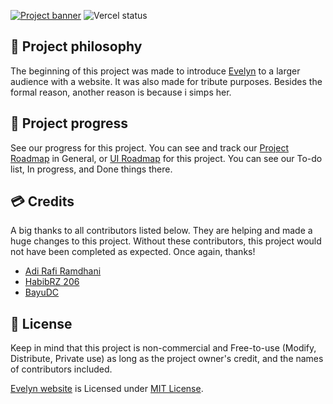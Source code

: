 [![Project banner](https://cdn.upload.systems/uploads/AYax4RER.png)](https://evelyn.falcxxdev.ml)
![Vercel status](https://img.shields.io/github/deployments/gifaldyazkaa/evelyn/Production?label=Vercel&logo=vercel&logoColor=%23000&style=for-the-badge)

## 🧠 Project philosophy

The beginning of this project was made to introduce [Evelyn](https://youtube.com/c/HaiHaloEpel) to a larger audience with a website. It was also made for tribute purposes. Besides the formal reason, another reason is because i simps her.

## 🚧 Project progress

See our progress for this project. You can see and track our [Project Roadmap](https://github.com/gifaldyazkaa/evelyn/projects/1) in General, or [UI Roadmap](https://github.com/gifaldyazkaa/evelyn/projects/2) for this project. You can see our To-do list, In progress, and Done things there.

## 💳 Credits

A big thanks to all contributors listed below. They are helping and made a huge changes to this project. Without these contributors, this project would not have been completed as expected. Once again, thanks!

-   [Adi Rafi Ramdhani](https://instagram.com/adirafi.r/)
-   [HabibRZ 206](https://instagram.com/habibrz26/)
-   [BayuDC](https://github.com/BayuDC)

## 📃 License

Keep in mind that this project is non-commercial and Free-to-use (Modify, Distribute, Private use) as long as the project owner's credit, and the names of contributors included.

[Evelyn website](#) is Licensed under [MIT License](./LICENSE).
